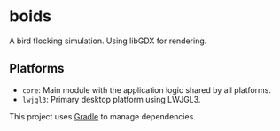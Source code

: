 # boids
A bird flocking simulation. Using libGDX for rendering.

## Platforms

- `core`: Main module with the application logic shared by all platforms.
- `lwjgl3`: Primary desktop platform using LWJGL3.

This project uses [Gradle](https://gradle.org/) to manage dependencies.
